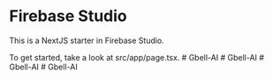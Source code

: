 # Firebase Studio

This is a NextJS starter in Firebase Studio.

To get started, take a look at src/app/page.tsx.
#   G b e l l - A I  
 #   G b e l l - A I  
 #   G b e l l - A I  
 #   G b e l l - A I  
 